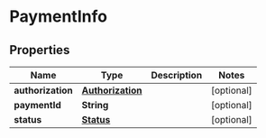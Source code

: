 
# PaymentInfo

## Properties
Name | Type | Description | Notes
------------ | ------------- | ------------- | -------------
**authorization** | [**Authorization**](Authorization.md) |  |  [optional]
**paymentId** | **String** |  |  [optional]
**status** | [**Status**](Status.md) |  |  [optional]



